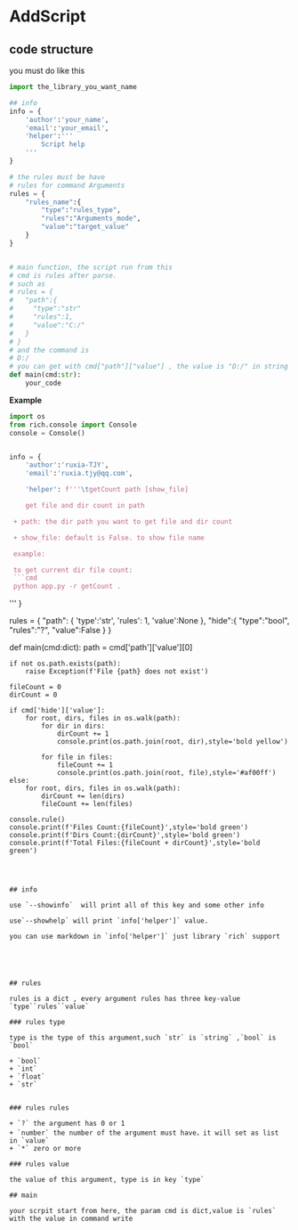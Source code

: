 # AddScript



## code structure

you must do like this

```python
import the_library_you_want_name

## info
info = {
    'author':'your_name',
    'email':'your_email',
    'helper':'''
    	Script help
    '''
}

# the rules must be have
# rules for command Arguments
rules = {
	"rules_name":{
		"type":"rules_type",
		"rules":"Arguments_mode",
		"value":"target_value"
	}	
}


# main function, the script run from this
# cmd is rules after parse.
# such as
# rules = {
#	"path":{
#	  "type":"str"
#     "rules":1,
#     "value":"C:/"
#	}
# }
# and the command is 
# D:/
# you can get with cmd["path"]["value"] , the value is "D:/" in string type
def main(cmd:str):
    your_code
```

**Example**

```python
import os
from rich.console import Console
console = Console()


info = {
    'author':'ruxia-TJY',
    'email':'ruxia.tjy@qq.com',

    'helper': f'''\tgetCount path [show_file]

    get file and dir count in path

 + path: the dir path you want to get file and dir count

 + show_file: default is False. to show file name

 example:

 to get current dir file count:
 ```cmd
 python app.py -r getCount . 
 ```
'''
}


rules = {
    "path": {
        'type':'str',
        'rules': 1,
        'value':None
    },
    "hide":{
        "type":"bool",
        "rules":"?",
        "value":False
    }
}


def main(cmd:dict):
    path = cmd['path']['value'][0]

    if not os.path.exists(path):
        raise Exception(f'File {path} does not exist')

    fileCount = 0
    dirCount = 0

    if cmd['hide']['value']:
        for root, dirs, files in os.walk(path):
            for dir in dirs:
                dirCount += 1
                console.print(os.path.join(root, dir),style='bold yellow')

            for file in files:
                fileCount += 1
                console.print(os.path.join(root, file),style='#af00ff')
    else:
        for root, dirs, files in os.walk(path):
            dirCount += len(dirs)
            fileCount += len(files)

    console.rule()
    console.print(f'Files Count:{fileCount}',style='bold green')
    console.print(f'Dirs Count:{dirCount}',style='bold green')
    console.print(f'Total Files:{fileCount + dirCount}',style='bold green')
```



## info

use `--showinfo`  will print all of this key and some other info

use`--showhelp` will print `info['helper']` value.

you can use markdown in `info['helper']` just library `rich` support





## rules

rules is a dict , every argument rules has three key-value `type``rules``value`

### rules type

type is the type of this argument,such `str` is `string` ,`bool` is `bool`

+ `bool`
+ `int`
+ `float`
+ `str`


### rules rules

+ `?` the argument has 0 or 1
+ `number` the number of the argument must have，it will set as list in `value`
+ `*` zero or more

### rules value

the value of this argument, type is in key `type`

## main

your scrpit start from here, the param cmd is dict,value is `rules` with the value in command write